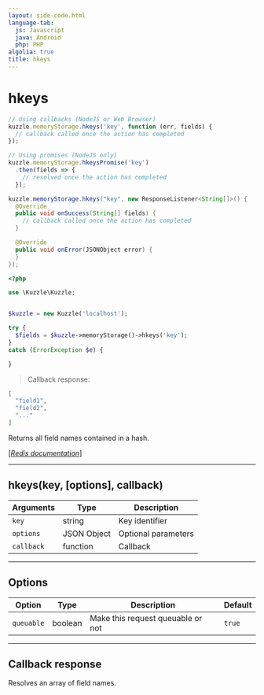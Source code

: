 ```yaml
---
layout: side-code.html
language-tab:
  js: Javascript
  java: Android
  php: PHP
algolia: true
title: hkeys
---
```


# hkeys

```js
// Using callbacks (NodeJS or Web Browser)
kuzzle.memoryStorage.hkeys('key', function (err, fields) {
  // callback called once the action has completed
});

// Using promises (NodeJS only)
kuzzle.memoryStorage.hkeysPromise('key')
  .then(fields => {
    // resolved once the action has completed
  });
```

```java
kuzzle.memoryStorage.hkeys("key", new ResponseListener<String[]>() {
  @Override
  public void onSuccess(String[] fields) {
    // callback called once the action has completed
  }

  @Override
  public void onError(JSONObject error) {
  }
});
```

```php
<?php

use \Kuzzle\Kuzzle;


$kuzzle = new Kuzzle('localhost');

try {
  $fields = $kuzzle->memoryStorage()->hkeys('key');
}
catch (ErrorException $e) {

}
```

> Callback response:

```json
[
  "field1",
  "field2",
  "..."
]
```

Returns all field names contained in a hash.

[[_Redis documentation_]](https://redis.io/commands/hkeys)

---

## hkeys(key, [options], callback)

| Arguments | Type | Description |
|---------------|---------|----------------------------------------|
| `key` | string | Key identifier |
| `options` | JSON Object | Optional parameters |
| `callback` | function | Callback |

---

## Options

| Option | Type | Description | Default |
|---------------|---------|----------------------------------------|---------|
| `queuable` | boolean | Make this request queuable or not  | `true` |

---

## Callback response

Resolves an array of field names.
